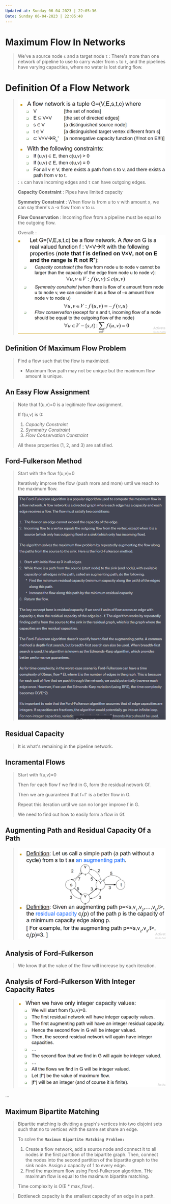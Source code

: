 ```yaml
---
Updated at: Sunday 06-04-2023 | 22:05:36
Date: Sunday 06-04-2023 | 22:05:40
---
```


# Maximum Flow In Networks
> We've a source node `s` and a target node `t`
> : There's more than one network of pipeline to use to carry water from `s` to `t`, and the pipelines have varying capacities, where no water is lost during flow.

# Definition Of a Flow Network
> ![](2023-06-04-22-09-12.png)
> : `s` can have incoming edges and `t` can have outgoing edges.
>
> **Capacity Constraint**
> : Pipes have limited capacity
>
> **Symmetry Constraint**
> : When flow is from u to v with amount x, we can say there's a -x flow from v to u.
>
> **Flow Conservation**
> : Incoming flow from a pipeline must be equal to the outgoing flow.
>
> Overall:
> : ![](2023-06-04-22-12-14.png)

## Definition Of Maximum Flow Problem
> Find a flow such that the flow is maximized.
> - Maximum flow path may not be unique but the maximum flow amount is unique.

## An Easy Flow Assignment
> Note that f(u,v)=0 is a legitimate flow assignment.
>
> If f(u,v) is 0:
> 1. _Capacity Constraint_
> 2. _Symmetry Constraint_
> 3. _Flow Conservation Constraint_ 
> 
>  All these properties (1, 2, and 3) are satisfied.

## Ford-Fulkerson Method
> Start with the flow f(u,v)=0
>
> Iteratively improve the flow (push more and more) until we reach to the maximum flow.
>
> ![](2023-06-04-22-27-00.png)

## Residual Capacity
> It is what's remaining in the pipeline network.

## Incramental Flows
> Start with f(u,v)=0
>
> Then for each flow f we find in G, form the residual network Gf.
>
> Then we are guaranteed that f+f' is a better flow in G.
>
> Repeat this iteration until we can no longer improve f in G.
>
> We need to find out how to easily form a flow in Gf.

## Augmenting Path and Residual Capacity Of a Path
> ![](2023-06-04-22-25-23.png)

## Analysis of Ford-Fulkerson
> We know that the value of the flow will increase by each iteration.

## Analysis of Ford-Fulkerson With Integer Capacity Rates
> ![](2023-06-05-11-11-50.png)

...

## Maximum Bipartite Matching
> Bipartite matching is dividing a graph's vertices into two disjoint sets such that no to vertices with the same set share an edge.
>
> To solve the **`Maximum Bipartite Matching Problem:`**
> 1. Create a flow network, add a source node and connect it to all nodes in the first partition of the bipartite graph. Then, connect the nodes into the second partition of the bipartite graph to the sink node. Assign a capacity of 1 to every edge.
> 2. Find the maximum flow using Ford-Fulkerson algorithm. THe maximum flow is equal to the maximum bipartite matching.
>
> Time complexity is Ο(E * max_flow).

> Bottleneck capacity is the smallest capacity of an edge in a path.